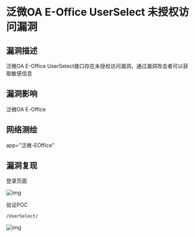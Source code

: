 # 泛微OA E-Office UserSelect 未授权访问漏洞

## 漏洞描述

泛微OA E-Office UserSelect接口存在未授权访问漏洞，通过漏洞攻击者可以获取敏感信息

## 漏洞影响

<a-checkbox checked>泛微OA E-Office </a-checkbox></br>

## 网络测绘

<a-checkbox checked>app="泛微-EOffice"</a-checkbox></br>

## 漏洞复现

登录页面

![img](/assets/PeiQi-Wiki/img/1629190834596-c2c639a7-1fb7-4934-95ad-1d571629e383-20220313185718998.png)

验证POC

```bash
/UserSelect/
```

![img](/assets/PeiQi-Wiki/img/1629190950627-7732ab4d-cb88-4b60-adf1-75df5ceb2710.png)